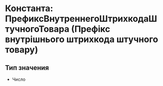 ﻿# Константа: ПрефиксВнутреннегоШтрихкодаШтучногоТовара (Префікс внутрішнього штрихкода штучного товару)

## Тип значения

- Число

